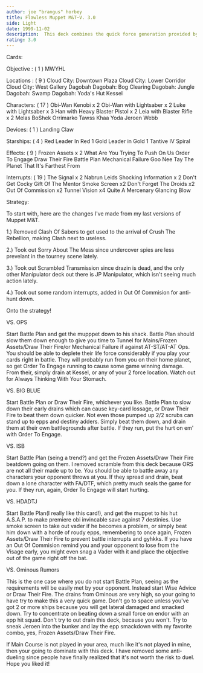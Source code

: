 ```yaml
---
author: joe "brangus" horbey
title: Flawless Muppet M&T~V. 3.0
side: Light
date: 1999-11-02
description:  This deck combines the quick force generation provided by dagobah to get your mains out on the board to raise some hell.
rating: 3.0
---
```

Cards: 

Objective : ( 1 )
MWYHL

Locations : ( 9 )
Cloud City: Downtown Plaza
Cloud City: Lower Corridor
Cloud City: West Gallery
Dagobah
Dagobah: Bog Clearing
Dagobah: Jungle
Dagobah: Swamp
Dagobah: Yoda's Hut
Kessel

Characters: ( 17 )
Obi-Wan Kenobi x 2
Obi-Wan with Lightsaber x 2
Luke with Lightsaber x 3
Han with Heavy Blaster Pistol x 2
Leia with Blaster Rifle x 2
Melas
BoShek
Orrimarko
Tawss Khaa
Yoda
Jeroen Webb

Devices: ( 1 )
Landing Claw

Starships: ( 4 )
Red Leader In Red 1
Gold Leader in Gold 1
Tantive IV
Spiral

Effects: ( 9 )
Frozen Assets x 2
What Are You Trying To Push On Us
Order To Engage
Draw Their Fire
Battle Plan
Mechanical Failure
Goo Nee Tay
The Planet That It's Farthest From

Interrupts: ( 19 )
The Signal x 2
Nabrun Leids
Shocking Information x 2
Don't Get Cocky
Gift Of The Mentor
Smoke Screen x2
Don't Forget The Droids x2
Out Of Commission x2
Tunnel Vision x4
Quite A Mercenary
Glancing Blow



Strategy: 

To start with, here are the changes I've made from my last versions of Muppet M&T.

1.) Removed Clash Of Sabers to get used to the arrival of Crush The Rebellion, making Clash next to useless.

2.) Took out Sorry About The Mess since undercover spies are less prevelant in the tourney scene lately.

3.) Took out Scrambled Transmission since drazin is dead, and the only other Manipulator deck out there is JP Manipulator, which isn't seeing much action lately.

4.) Took out some random interrupts, added in Out Of Commision for anti-hunt down.

Onto the strategy!

VS. OPS

Start Battle Plan and get the mupppet down to his shack. Battle Plan should slow them down enough to give you time to Tunnel for Mains/Frozen Assets/Draw Their Fire/or Mechanical Failure if against AT-ST/AT-AT Ops. You should be able to deplete their life force considerably if you play your cards right in battle. They will probably run from you on their home planet, so get Order To Engage running to cause some game winning damage. From their, simply drain at Kessel, or any of your 2 force location. Watch out for Always Thinking With Your Stomach.

VS. BIG BLUE

Start Battle Plan or Draw Their Fire, whichever you like. Battle Plan to slow down their early drains which can cause key-card lossage, or Draw Their Fire to beat them down quicker. Not even those pumped up 2/2 scrubs can stand up to epps and destiny adders. Simply beat them down, and drain them at their own battlegrounds after battle. If they run, put the hurt on em' with Order To Engage.

VS. ISB

Start Battle Plan (seing a trend?) and get the Frozen Assets/Draw Their Fire beatdown going on them. I removed scramble from this deck because ORS are not all their made up to be. You should be able to battle away any characters your opponent throws at you. If they spread and drain, beat down a lone character with FA/DTF, which pretty much seals the game for you. If they run, again, Order To Engage will start hurting.

VS. HDADTJ

Start Battle Plan(I really like this card!), and get the muppet to his hut A.S.A.P. to make premiere obi invincable save against 7 destinies. Use smoke screen to take out vader if he becomes a problem, or simply beat him down with a horde of roudy epps, remembering to once again, Frozen Assets/Draw Their Fire to prevent battle interrupts and gyhkks. If you have an Out Of Commision remind you and your opponent to lose from the Visage early, you might even snag a Vader with it and place the objective out of the game right off the bat.

VS. Ominous Rumors

This is the one case where you do not start Battle Plan, seeing as the requirements will be easily met by your opponent. Instead start Wise Advice or Draw Their Fire. The drains from Ominous are very high, so your going to have try to make this a very quick game. Don't go to space unless you've got 2 or more ships because you will get lateral damaged and smacked down. Try to concentrate on beating down a small force on endor with an epp hit squad. Don't try to out drain this deck, because you won't. Try to sneak Jeroen into the bunker and lay the epp smackdown with my favorite combo, yes, Frozen Assets/Draw Their Fire.

If Main Course is not played in your area, much like it's not played in mine, then your going to dominate with this deck. I have removed some anti-dueling since people have finally realized that it's not worth the risk to duel. Hope you liked it!